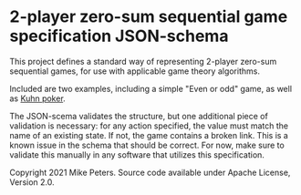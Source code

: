 # 2-player zero-sum sequential game specification JSON-schema

This project defines a standard way of representing 2-player zero-sum sequential games, for use with
applicable game theory algorithms.  

Included are two examples, including a simple "Even or odd" game, as well as [Kuhn poker](https://en.wikipedia.org/wiki/Kuhn_poker).

The JSON-scema validates the structure, but one additional piece of validation is necessary: for any action specified, the
value must match the name of an existing state.  If not, the game contains a broken link.  This is
a known issue in the schema that should be correct.  For now, make sure to validate this manually in 
any software that utilizes this specification.  

Copyright 2021 Mike Peters.  Source code available under Apache License, Version 2.0.